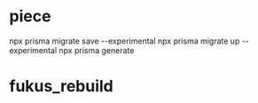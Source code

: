 # piece


npx prisma migrate save --experimental
npx prisma migrate up --experimental
npx prisma generate
# fukus_rebuild
